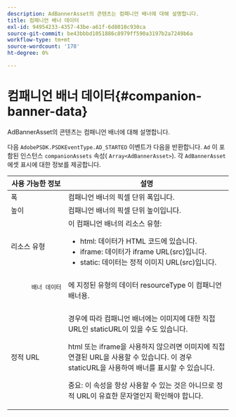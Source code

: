```yaml
---
description: AdBannerAsset의 콘텐츠는 컴패니언 배너에 대해 설명합니다.
title: 컴패니언 배너 데이터
exl-id: 94954233-4357-43be-a61f-6d8010c930ca
source-git-commit: be43bbbd1051886c8979ff590a3197b2a7249b6a
workflow-type: tm+mt
source-wordcount: '178'
ht-degree: 0%

---
```


# 컴패니언 배너 데이터{#companion-banner-data}

AdBannerAsset의 콘텐츠는 컴패니언 배너에 대해 설명합니다.

<!--<a id="section_D730B4FD6FD749E9860B6A07FC110552"></a>-->

다음 `AdobePSDK.PSDKEventType.AD_STARTED` 이벤트가 다음을 반환합니다. `Ad` 이 포함된 인스턴스 `companionAssets` 속성( `Array<AdBannerAsset>`).
각 `AdBannerAsset` 에셋 표시에 대한 정보를 제공합니다.

<table id="table_760C885E2DCA4BE983CC57FDA7BD5B14"> 
 <thead> 
  <tr> 
   <th colname="col1" class="entry"> 사용 가능한 정보 </th> 
   <th colname="col2" class="entry"> 설명 </th> 
  </tr> 
 </thead>
 <tbody> 
  <tr> 
   <td colname="col1"> 폭 </td> 
   <td colname="col2"> 컴패니언 배너의 픽셀 단위 폭입니다. </td> 
  </tr> 
  <tr> 
   <td colname="col1"> 높이 </td> 
   <td colname="col2"> 컴패니언 배너의 픽셀 단위 높이입니다. </td> 
  </tr> 
  <tr> 
   <td colname="col1"> 리소스 유형 </td> 
   <td colname="col2">이 컴패니언 배너의 리소스 유형: 
    <ul id="ul_A067787FE49E4B6095BE0AC1D447DBB3"> 
     <li id="li_02B7224C67004095B3F6E50FD21E507E">html: 데이터가 HTML 코드에 있습니다. </li> 
     <li id="li_5F37E14472424F808C6094F42009E676">iframe: 데이터가 iframe URL(src)입니다. </li> 
     <li id="li_48E74AC5F00640EC8A4DE2CB31E106EC">static: 데이터는 정적 이미지 URL(src)입니다. </li> 
    </ul> </td> 
  </tr> 
  <tr> 
   <td colname="col1">
    <pre>
      배너 데이터
    </pre> </td> 
   <td colname="col2"> 에 지정된 유형의 데이터 <span class="codeph"> resourceType</span> 이 컴패니언 배너용. </td> 
  </tr> 
  <tr> 
   <td colname="col1"> 정적 URL </td> 
   <td colname="col2"> <p>경우에 따라 컴패니언 배너에는 이미지에 대한 직접 URL인 staticURL이 있을 수도 있습니다. </p> <p>html 또는 iframe을 사용하지 않으려면 이미지에 직접 연결된 URL을 사용할 수 있습니다. 이 경우 staticURL을 사용하여 배너를 표시할 수 있습니다. </p> <p>중요: 이 속성을 항상 사용할 수 있는 것은 아니므로 정적 URL이 유효한 문자열인지 확인해야 합니다. </p> </td> 
  </tr> 
 </tbody> 
</table>
